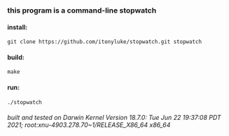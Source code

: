 ### this program is a command-line stopwatch

#### install:
`git clone https://github.com/itonyluke/stopwatch.git stopwatch`

#### build:
`make`

#### run:
`./stopwatch`

###### built and tested on Darwin Kernel Version 18.7.0: Tue Jun 22 19:37:08 PDT 2021; root:xnu-4903.278.70~1/RELEASE_X86_64 x86_64
